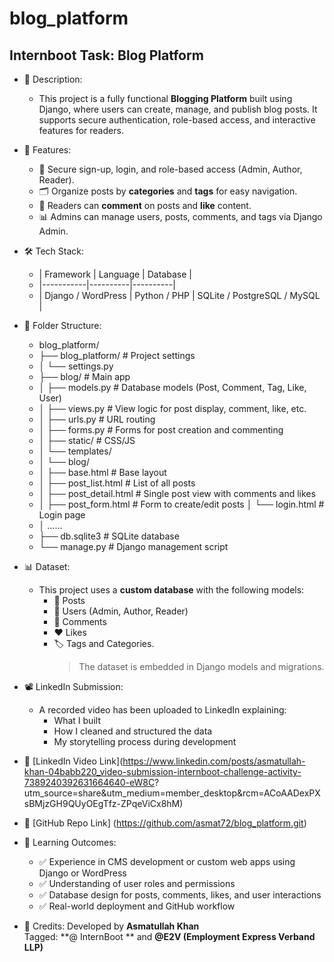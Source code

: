 # blog_platform
## Internboot Task: Blog Platform 

- 📌 Description:
   - This project is a fully functional **Blogging Platform** built using Django, where users can create, manage, and publish blog posts. It supports secure authentication, role-based access, and interactive      features for readers.

- 🚀 Features:
   - 🔐 Secure sign-up, login, and role-based access (Admin, Author, Reader).
   - 🗂️ Organize posts by **categories** and **tags** for easy navigation.
   - 💬 Readers can **comment** on posts and **like** content.
   - 📊 Admins can manage users, posts, comments, and tags via Django Admin.

- 🛠️ Tech Stack:
   - | Framework | Language | Database |
   - |-----------|----------|----------|
   - | Django / WordPress | Python / PHP | SQLite / PostgreSQL / MySQL |

- 📂 Folder Structure:
   - blog_platform/
   -   ├── blog_platform/ # Project settings
   -   │    └── settings.py
   -   ├── blog/ # Main app
   -   │    ├── models.py    # Database models (Post, Comment, Tag, Like, User)
   -   │    ├── views.py     # View logic for post display, comment, like, etc.
   -   │    ├── urls.py      # URL routing
   -   │    ├── forms.py     # Forms for post creation and commenting
   -   │    ├── static/      # CSS/JS
   -   │    └── templates/
   -   │         └── blog/
   -   │              ├── base.html           # Base layout
   -   │              ├── post_list.html      # List of all posts
   -   │              ├── post_detail.html    # Single post view with comments and likes
   -   │              ├── post_form.html      # Form to create/edit posts
       │              └── login.html          # Login page
   -   │                    ......
   -   ├── db.sqlite3        # SQLite database
   -   └── manage.py         # Django management script

- 📊 Dataset:
   - This project uses a **custom database** with the following models:
     - 📝 Posts
     - 👥 Users (Admin, Author, Reader)
     - 💬 Comments
     - ❤️ Likes
     - 🏷️ Tags and Categories.
         > The dataset is embedded in Django models and migrations.

- 📽️ LinkedIn Submission:
     - A recorded video has been uploaded to LinkedIn explaining:
       - What I built
       - How I cleaned and structured the data
       - My storytelling process during development
- 🔗 [LinkedIn Video Link](https://www.linkedin.com/posts/asmatullah-khan-04babb220_video-submission-internboot-challenge-activity-7389240392631664640-eW8C? utm_source=share&utm_medium=member_desktop&rcm=ACoAADexPXsBMjzGH9QUyOEgTfz-ZPqeViCx8hM)  
- 🔗 [GitHub Repo Link] (https://github.com/asmat72/blog_platform.git)

- 🎯 Learning Outcomes:
     - ✅ Experience in CMS development or custom web apps using Django or WordPress
     - ✅ Understanding of user roles and permissions
     - ✅ Database design for posts, comments, likes, and user interactions
     - ✅ Real-world deployment and GitHub workflow

- 🙌 Credits:
      Developed by **Asmatullah Khan**  
      Tagged: **@ InternBoot ** and **@E2V (Employment Express Verband LLP)**
